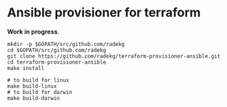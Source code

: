 # Ansible provisioner for terraform

**Work in progress**.

    mkdir -p $GOPATH/src/github.com/radekg
    cd $GOPATH/src/github.com/radekg
    git clone https://github.com/radekg/terraform-provisioner-ansible.git
    cd terraform-provisioner-ansible
    make install

    # to build for linux
    make build-linux
    # to build for darwin
    make build-darwin
